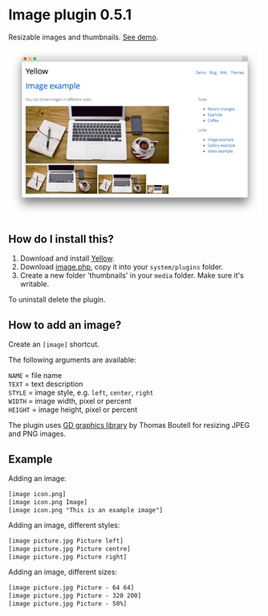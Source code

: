 Image plugin 0.5.1
==================
Resizable images and thumbnails. [See demo](http://demo.datenstrom.se/wiki/image-example).

[![Screenshot](image-plugin.jpg?raw=true)](http://demo.datenstrom.se/wiki/image-example)

How do I install this?
----------------------
1. Download and install [Yellow](https://github.com/datenstrom/yellow/).  
2. Download [image.php](image.php?raw=true), copy it into your `system/plugins` folder.
3. Create a new folder 'thumbnails' in your `media` folder. Make sure it's writable.

To uninstall delete the plugin.

How to add an image?
--------------------
Create an `[image]` shortcut.

The following arguments are available:
 
`NAME` = file name  
`TEXT` = text description  
`STYLE` = image style, e.g. `left`, `center`, `right`  
`WIDTH` = image width, pixel or percent  
`HEIGHT` = image height, pixel or percent   

The plugin uses [GD graphics library](http://www.libgd.org/) by Thomas Boutell for resizing JPEG and PNG images.

Example
-------
Adding an image:

    [image icon.png]
    [image icon.png Image]
    [image icon.png "This is an example image"]

Adding an image, different styles:

    [image picture.jpg Picture left]
    [image picture.jpg Picture centre]
    [image picture.jpg Picture right]

Adding an image, different sizes:

    [image picture.jpg Picture - 64 64]
    [image picture.jpg Picture - 320 200]
    [image picture.jpg Picture - 50%]